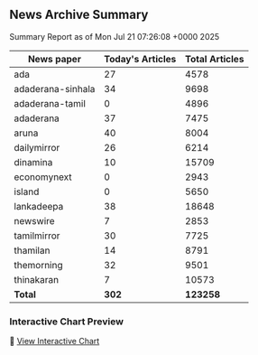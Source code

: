 <!-- @format -->

## News Archive Summary

Summary Report as of Mon Jul 21 07:26:08 +0000 2025

| News paper         | Today's Articles | Total Articles |
|--------------------|------------------|----------------|
| ada               | 27          | 4578        |
| adaderana-sinhala               | 34          | 9698        |
| adaderana-tamil               | 0          | 4896        |
| adaderana               | 37          | 7475        |
| aruna               | 40          | 8004        |
| dailymirror               | 26          | 6214        |
| dinamina               | 10          | 15709        |
| economynext               | 0          | 2943        |
| island               | 0          | 5650        |
| lankadeepa               | 38          | 18648        |
| newswire               | 7          | 2853        |
| tamilmirror               | 30          | 7725        |
| thamilan               | 14          | 8791        |
| themorning               | 32          | 9501        |
| thinakaran               | 7          | 10573        |
| **Total**          | **302**      | **123258** |

### Interactive Chart Preview
🔗 [View Interactive Chart](https://itscharukadeshan.github.io/sl_news_archive_data/news_chart_by_newspaper.html)

